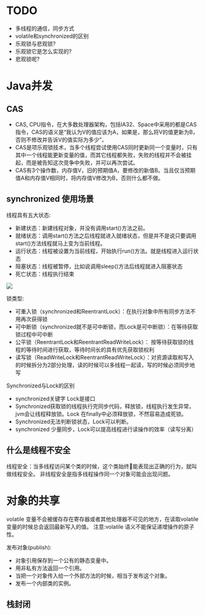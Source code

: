 # TODO
* 多线程的通信，同步方式
* volatile和synchronized的区别
* 乐观锁与悲观锁?
* 乐观锁它是怎么实现的?
* 悲观锁呢?

# Java并发

## CAS
* CAS, CPU指令，在大多数处理器架构，包括IA32、Space中采用的都是CAS指令，CAS的语义是“我认为V的值应该为A，如果是，那么将V的值更新为B，否则不修改并告诉V的值实际为多少”，
* CAS是项乐观锁技术，当多个线程尝试使用CAS同时更新同一个变量时，只有其中一个线程能更新变量的值，而其它线程都失败，失败的线程并不会被挂起，而是被告知这次竞争中失败，并可以再次尝试。
* CAS有3个操作数，内存值V，旧的预期值A，要修改的新值B。当且仅当预期值A和内存值V相同时，将内存值V修改为B，否则什么都不做。

## synchronized 使用场景

线程具有五大状态:
* 新建状态：新建线程对象，并没有调用start()方法之前。
* 就绪状态：调用start()方法之后线程就进入就绪状态，但是并不是说只要调用start()方法线程就马上变为当前线程。
* 运行状态：线程被设置为当前线程，开始执行run()方法。就是线程进入运行状态
* 阻塞状态：线程被暂停，比如说调用sleep()方法后线程就进入阻塞状态
* 死亡状态：线程执行结束

![](http://www.blogjava.net/images/blogjava_net/santicom/360%E6%88%AA%E5%9B%BE20110901211600850.jpg)

锁类型:
* 可重入锁（synchronized和ReentrantLock）：在执行对象中所有同步方法不用再次获得锁
* 可中断锁（synchronized就不是可中断锁，而Lock是可中断锁）：在等待获取锁过程中可中断
* 公平锁（ReentrantLock和ReentrantReadWriteLock）： 按等待获取锁的线程的等待时间进行获取，等待时间长的具有优先获取锁权利
* 读写锁（ReadWriteLock和ReentrantReadWriteLock）：对资源读取和写入的时候拆分为2部分处理，读的时候可以多线程一起读，写的时候必须同步地写


Synchronized与Lock的区别

* synchronized关键字 Lock是接口
* Synchronized获取锁的线程执行完同步代码，释放锁，线程执行发生异常，jvm会让线程释放锁。Lock 在finally中必须释放锁，不然容易造成死锁。
* Synchronized无法判断锁状态，Lock可以判断。
* synchronized 少量同步，Lock可以提高线程进行读操作的效率（读写分离）

## 什么是线程不安全
线程安全：当多线程访问某个类的时候，这个类始终能表现出正确的行为，就叫做线程安全。
非线程安全是指多线程操作同一个对象可能会出现问题。

# 对象的共享
 volatile 变量不会被缓存存在寄存器或者其他处理器不可见的地方，在读取volatile变量的时候总会返回最新写入的值。
注意:volatile 语义不能保证递增操作的原子性。

发布对象(publish):
* 对象引用保存到一个公有的静态变量中。
* 用非私有方法返回一个引用。
* 当把一个对象传入给一个外部方法的时候，相当于发布这个对象。
* 发布一个内部类的实例。

## 栈封闭
